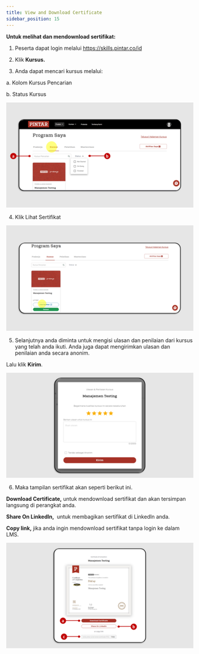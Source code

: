 ```yaml
---
title: View and Download Certificate
sidebar_position: 15
---
```

**Untuk melihat dan mendownload sertifikat:**

1. Peserta dapat login melalui https://skills.pintar.co/id

2. Klik **Kursus.**

3. Anda dapat mencari kursus melalui:

a. Kolom Kursus Pencarian

b. Status Kursus

![](/img/certificate-skills_indo-1.png)

4. Klik Lihat Sertifikat

![](/img/certificate-skills_indo-2.png)

5. Selanjutnya anda diminta untuk mengisi ulasan dan penilaian dari kursus yang telah anda ikuti. Anda juga dapat mengirimkan ulasan dan penilaian anda secara anonim.

Lalu klik **Kirim**.

![](/img/certificate-skills_indo-3.png)

6. Maka tampilan sertifikat akan seperti berikut ini.

**Download Certificate,** untuk mendownload sertifikat dan akan tersimpan langsung di perangkat anda.

**Share On LinkedIn,**  untuk membagikan sertifikat di LinkedIn anda.

**Copy link,** jika anda ingin mendownload sertifikat tanpa login ke dalam LMS.

![](/img/certificate-skills_4.png)
